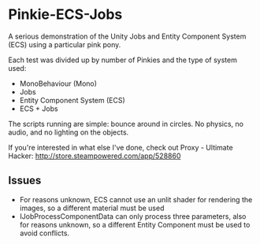 # Pinkie-ECS-Jobs

A serious demonstration of the Unity Jobs and Entity Component System (ECS) using a particular pink pony. 

Each test was divided up by number of Pinkies and the type of system used:

- MonoBehaviour (Mono)
- Jobs
- Entity Component System (ECS)
- ECS + Jobs

The scripts running are simple: bounce around in circles. No physics, no audio, and no lighting on the objects.

If you're interested in what else I've done, check out Proxy - Ultimate Hacker: 
http://store.steampowered.com/app/528860

## Issues

- For reasons unknown, ECS cannot use an unlit shader for rendering the images, so a different material must be used
- IJobProcessComponentData can only process three parameters, also for reasons unknown, so a different Entity Component must be used to avoid conflicts.
